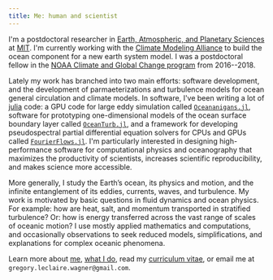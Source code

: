 ```yaml
---
title: Me: human and scientist
---
```


I'm a postdoctoral researcher in 
[Earth, Atmospheric, and Planetary Sciences] at [MIT].
I'm currently working with the [Climate Modeling Alliance] to build 
the ocean component for a new earth system model.
I was a postdoctoral fellow in the [NOAA Climate and Global
Change program] from 2016--2018.

Lately my work has branched into two main efforts: software development, 
and the development of parmaeterizations and turbulence models for ocean general circulation 
and climate models. In software, I've been writing a lot of [julia](https://julialang.org) 
code: a GPU code for large eddy simulation called 
[`Oceananigans.jl`](https://github.com/climate-machine/Oceananigans.jl),
software for prototyping one-dimensional models of the ocean surface boundary layer called 
[`OceanTurb.jl`](https://github.com/glwagner/OceanTurb.jl),
and a framework for developing pseudospectral partial differential equation solvers 
for CPUs and GPUs called [`FourierFlows.jl`](https://github.com/FourierFlows).
I'm particularly interested in designing high-performance software for
computational physics and oceanography that maximizes the productivity of scientists, 
increases scientific reproducibility, and makes science more accessible.

More generally, I study the Earth’s ocean, its physics and motion, 
and the infinite entanglement of its eddies, currents, waves, 
and turbulence. My work is motivated by basic questions in 
fluid dynamics and ocean physics. For example:
how are heat, salt, and momentum transported in stratified turbulence?
Or: how is energy transferred across the vast range of scales of oceanic motion?
I use mostly applied mathematics and computations, and occasionally observations
to seek reduced models, simplifications, and explanations for complex oceanic phenomena.

Learn more about [me], [what I do], read my [curriculum vitae],
or email me at `gregory.leclaire.wagner@gmail.com`.

[Earth, Atmospheric, and Planetary Sciences]: https://eapsweb.mit.edu
[Climate Modeling Alliance]: https://clima.caltech.edu
[Julia]: https://julialang.org
[curriculum vitae]: https://glwagner.github.io/assets/pdf/glwCv.pdf
[me]: https://glwagner.github.io/about/
[what I do]: https://glwagner.github.io/projects/
[NOAA Climate and Global Change program]: http://vsp.ucar.edu/cgc/current-awards-alumni 
[MIT]: http://www.mit.edu
